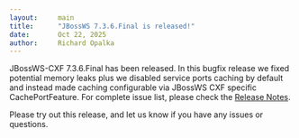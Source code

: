 ```yaml
---
layout:     main
title:      "JBossWS 7.3.6.Final is released!"
date:       Oct 22, 2025
author:     Richard Opalka
---
```

JBossWS-CXF 7.3.6.Final has been released. In this bugfix release we fixed potential memory leaks plus we disabled service ports caching by default
and instead made caching configurable via JBossWS CXF specific CachePortFeature.
For complete issue list, please check the [Release Notes](https://issues.redhat.com/secure/ReleaseNote.jspa?projectId=12310050&version=12470210).

Please try out this release, and let us know if you have any issues or questions.
